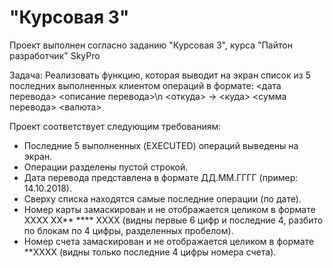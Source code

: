 # "Курсовая 3"
Проект выполнен согласно заданию "Курсовая 3", курса "Пайтон разработчик" SkyPro

Задача:
Реализовать функцию, которая выводит на экран список из 5 последних выполненных клиентом операций в формате:
<дата перевода> <описание перевода>\n
<откуда> -> <куда>
<сумма перевода> <валюта>

Проект соответствует следующим требованиям:
 - Последние 5 выполненных (EXECUTED) операций выведены на экран.
 - Операции разделены пустой строкой.
 - Дата перевода представлена в формате ДД.ММ.ГГГГ (пример: 14.10.2018).
 - Сверху списка находятся самые последние операции (по дате).
 - Номер карты замаскирован и не отображается целиком в формате  XXXX XX** **** XXXX (видны первые 6 цифр и последние 4, разбито по блокам по 4 цифры, разделенных пробелом).
 - Номер счета замаскирован и не отображается целиком в формате  **XXXX 
(видны только последние 4 цифры номера счета).
